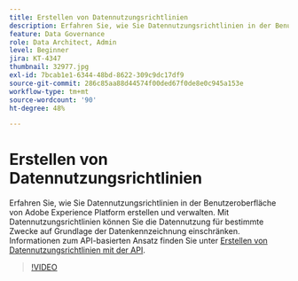 ```yaml
---
title: Erstellen von Datennutzungsrichtlinien
description: Erfahren Sie, wie Sie Datennutzungsrichtlinien in der Benutzeroberfläche von Adobe Experience Platform erstellen und verwalten. Mit Richtlinien zur Datennutzung können Sie die Datennutzung für bestimmte Zwecke auf Grundlage der Datenkennzeichnung einschränken.
feature: Data Governance
role: Data Architect, Admin
level: Beginner
jira: KT-4347
thumbnail: 32977.jpg
exl-id: 7bcab1e1-6344-48bd-8622-309c9dc17df9
source-git-commit: 286c85aa88d44574f00ded67f0de8e0c945a153e
workflow-type: tm+mt
source-wordcount: '90'
ht-degree: 48%

---
```


# Erstellen von Datennutzungsrichtlinien

Erfahren Sie, wie Sie Datennutzungsrichtlinien in der Benutzeroberfläche von Adobe Experience Platform erstellen und verwalten. Mit Datennutzungsrichtlinien können Sie die Datennutzung für bestimmte Zwecke auf Grundlage der Datenkennzeichnung einschränken. Informationen zum API-basierten Ansatz finden Sie unter [Erstellen von Datennutzungsrichtlinien mit der API](https://experienceleague.adobe.com/docs/experience-platform/data-governance/policies/create.html?lang=de).

>[!VIDEO](https://video.tv.adobe.com/v/37126?learn=on&enablevpops&captions=ger)